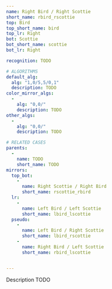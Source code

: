 ```yaml
---
name: Right Bird / Right Scottie
short_name: rbird_rscottie
top: Bird
top_short_name: bird
top_lr: Right
bot: Scottie
bot_short_name: scottie
bot_lr: Right

recognition: TODO

# ALGORITHMS
default_alg:
  alg: "1,0/5,5/0,1"
  description: TODO
color_mirror_algs:
  -
    alg: "0,0/"
    description: TODO
other_algs:
  -
    alg: "0,0/"
    description: TODO

# RELATED CASES
parents:
  -
    name: TODO
    short_name: TODO
mirrors:
  top_bot:
    -
      name: Right Scottie / Right Bird
      short_name: rscottie_rbird
  lr:
    -
      name: Left Bird / Left Scottie
      short_name: lbird_lscottie
  pseudo:
    -
      name: Left Bird / Right Scottie
      short_name: lbird_rscottie
    -
      name: Right Bird / Left Scottie
      short_name: rbird_lscottie


---
```


Description TODO

